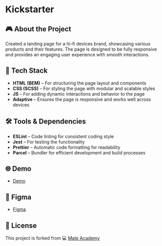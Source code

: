 # Kickstarter

## 🎮 About the Project
Created a landing page for a hi-fi devices brand, showcasing various products and their features. The page is designed to be fully responsive and provides an engaging user experience with smooth interactions.

## 🚀 Tech Stack
- **HTML (BEM)** – For structuring the page layout and components
- **CSS (SCSS)** – For styling the page with modular and scalable styles
- **JS** – For adding dynamic interactions and behavior to the page
- **Adaptive** – Ensures the page is responsive and works well across devices

## 🛠️ Tools & Dependencies
- **ESLint** – Code linting for consistent coding style  
- **Jest** – For testing the functionality  
- **Prettier** – Automatic code formatting for readability  
- **Parcel** – Bundler for efficient development and build processes  

## 🌐 Demo
- [Demo](https://AndriiZakharenko.github.io/kickstarter/)

## 🎨 Figma
- [Figma](https://www.figma.com/file/Ujp7bCFuvuJlkn8TSbQPSZ/%E2%84%9611-(kickstarter)?node-id=19655%3A33)

## 📜 License
This project is forked from 💻 [Mate Academy](https://github.com/mate-academy/Kickstarter)
